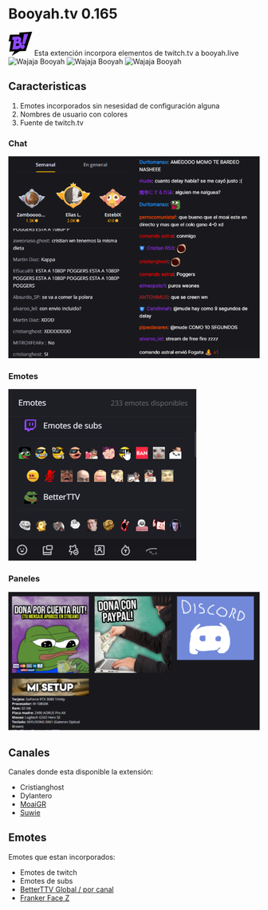 # Booyah.tv 0.165
  ![app icon](48.png) Esta extención incorpora elementos de twitch.tv a booyah.live ![Wajaja](https://cdn.frankerfacez.com/emoticon/594021/1) Booyah ![Wajaja](https://cdn.frankerfacez.com/emoticon/594021/1) Booyah ![Wajaja](https://cdn.frankerfacez.com/emoticon/594021/1) Booyah


## Caracteristicas

1. Emotes incorporados sin nesesidad de configuración alguna
2. Nombres de usuario con colores
3. Fuente de twitch.tv

### Chat
![app icon](readme/oldvsnew.png)
### Emotes
![app icon](readme/emotepanel.png)
### Paneles
![app icon](readme/paneles.png)

## Canales

Canales donde esta disponible la extensión:

* Cristianghost
* Dylantero
* [MoaiGR](https://booyah.live/channels/63681555)
* [Suwie](https://booyah.live/channels/71614581)

## Emotes

Emotes que estan incorporados:

* Emotes de twitch
* Emotes de subs
* [BetterTTV Global / por canal](https://betterttv.com)
* [Franker Face Z](https://www.frankerfacez.com)